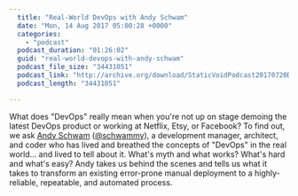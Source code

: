 ```yaml
---
  title: "Real-World DevOps with Andy Schwam"
  date: "Mon, 14 Aug 2017 05:00:28 +0000"
  categories: 
    - "podcast"
  podcast_duration: "01:26:02"
  guid: "real-world-devops-with-andy-schwam"
  podcast_file_size: "34431051"
  podcast_link: "http://archive.org/download/StaticVoidPodcast20170720DevOpsAndySchwam/StaticVoidPodcast-20170720-DevOps-AndySchwam.mp3"
  podcast_length: "34431051"

---
```

What does "DevOps" really mean when you're not up on stage demoing the latest DevOps product or working at Netflix, Etsy, or Facebook? To find out, we ask [Andy Schwam](http://www.schwammysays.net/) ([@schwammy](https://twitter.com/schwammy)), a development manager, architect, and coder who has lived and breathed the concepts of "DevOps" in the real world... and lived to tell about it. What's myth and what works? What's hard and what's easy? Andy takes us behind the scenes and tells us what it takes to transform an existing error-prone manual deployment to a highly-reliable, repeatable, and automated process.